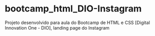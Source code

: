 # bootcamp_html_DIO-Instagram
 Projeto desenvolvido para aula do Bootcamp de HTML e CSS [Digital Innovation One - DIO], landing page do Instagram